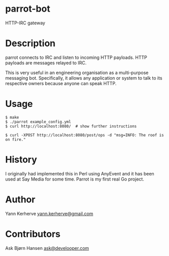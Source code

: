 parrot-bot
==========

HTTP-IRC gateway

# Description

parrot connects to IRC and listen to incoming HTTP payloads. HTTP payloads are
messages relayed to IRC.

This is very useful in an engineering organisation as a multi-purpose
messaging bot. Specifically, it allows any application or system to talk to
its respective owners because anyone can speak HTTP.

# Usage

    $ make
    $ ./parrot example_config.yml
    $ curl http://localhost:8080/  # show further instructions

    $ curl -XPOST http://localhost:8080/post/ops -d "msg=INFO: The roof is on fire."

# History

I originally had implemented this in Perl using AnyEvent and it has been used at
Say Media for some time. Parrot is my first real Go project.

# Author

Yann Kerherve <yann.kerherve@gmail.com>

# Contributors

Ask Bjørn Hansen <ask@develooper.com>
